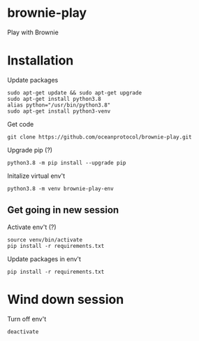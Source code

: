 # brownie-play
Play with Brownie

# Installation

Update packages
```console
sudo apt-get update && sudo apt-get upgrade
sudo apt-get install python3.8
alias python="/usr/bin/python3.8"
sudo apt-get install python3-venv
```

Get code
```console
git clone https://github.com/oceanprotocol/brownie-play.git
```

Upgrade pip (?)
```console
python3.8 -m pip install --upgrade pip
```

Initalize virtual env't
```console
python3.8 -m venv brownie-play-env
```

## Get going in new session

Activate env't (?)
```console
source venv/bin/activate 
pip install -r requirements.txt 
```

Update packages in env't
```console
pip install -r requirements.txt 
```

# Wind down session

Turn off env't
```console
deactivate
```
